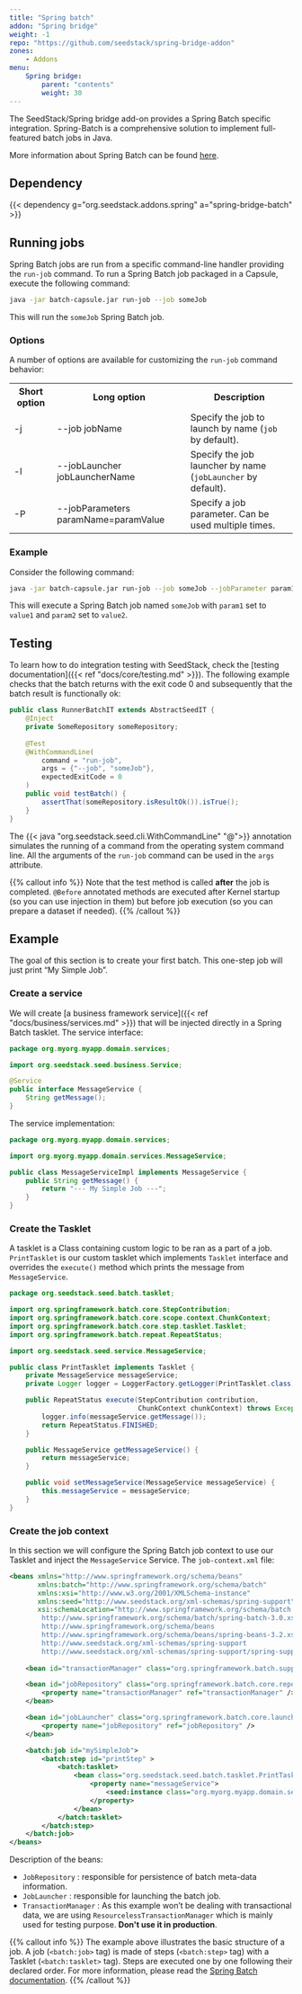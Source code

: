 ```yaml
---
title: "Spring batch"
addon: "Spring bridge"
weight: -1
repo: "https://github.com/seedstack/spring-bridge-addon"
zones:
    - Addons
menu:
    Spring bridge:
        parent: "contents"
        weight: 30
---
```


The SeedStack/Spring bridge add-on provides a Spring Batch specific integration. 
Spring-Batch is a comprehensive solution to implement full-featured batch jobs in Java.<!--more-->
 
More information about Spring Batch can be found [here](http://docs.spring.io/spring-batch/reference/html/index.html).

## Dependency 

{{< dependency g="org.seedstack.addons.spring" a="spring-bridge-batch" >}}

## Running jobs

Spring Batch jobs are run from a specific command-line handler providing the `run-job` command. To run a Spring Batch job
packaged in a Capsule, execute the following command:

```bash
java -jar batch-capsule.jar run-job --job someJob
```

This will run the `someJob` Spring Batch job.
   
### Options
        
A number of options are available for customizing the `run-job` command behavior:

<table class="table table-striped">
<tbody>
<tr>
<th>Short option</th>
<th>Long option</th>
<th>Description</th>
</tr>
<tr>
<td>-j</td>
<td>--job jobName</td>
<td>Specify the job to launch by name (<code>job</code> by default).</td>
</tr>
<tr>
<td>-l</td>
<td>--jobLauncher jobLauncherName</td>
<td>Specify the job launcher by name (<code>jobLauncher</code> by default).</td>
</tr>
<tr>
<td>-P</td>
<td>--jobParameters paramName=paramValue</td>
<td>Specify a job parameter. Can be used multiple times.</td>
</tr>
</tbody>
</table>

### Example

Consider the following command:

```bash
java -jar batch-capsule.jar run-job --job someJob --jobParameter param1=value1 --jobParameter param2=value2
```

This will execute a Spring Batch job named `someJob` with `param1` set to `value1` and `param2` set to `value2`.

## Testing

To learn how to do integration testing with SeedStack, check the [testing documentation]({{< ref "docs/core/testing.md" >}}). 
The following example checks that the batch returns with the exit code 0 and subsequently that the batch result is functionally
ok:

```java
public class RunnerBatchIT extends AbstractSeedIT {
    @Inject
    private SomeRepository someRepository;
 
    @Test
    @WithCommandLine(
        command = "run-job", 
        args = {"--job", "someJob"}, 
        expectedExitCode = 0
    )
    public void testBatch() {
        assertThat(someRepository.isResultOk()).isTrue();
    }
}
```
    
The {{< java "org.seedstack.seed.cli.WithCommandLine" "@">}} annotation simulates the running of a command from the 
operating system command line. All the arguments of the `run-job` command can be used in the `args` attribute. 

{{% callout info %}}
Note that the test method is called **after** the job is completed. `@Before` annotated methods are executed after Kernel
startup (so you can use injection in them) but before job execution (so you can prepare a dataset if needed).
{{% /callout %}}

## Example

The goal of this section is to create your first batch. This one-step job will just print “My Simple Job”.

### Create a service

We will create [a business framework service]({{< ref "docs/business/services.md" >}}) that will be 
injected directly in a Spring Batch tasklet. The service interface: 

```java
package org.myorg.myapp.domain.services;

import org.seedstack.seed.business.Service;

@Service
public interface MessageService {
    String getMessage();
}
```

The service implementation:

```java
package org.myorg.myapp.domain.services;

import org.myorg.myapp.domain.services.MessageService;

public class MessageServiceImpl implements MessageService {
    public String getMessage() {
        return "--- My Simple Job ---";
    }
}
```

### Create the Tasklet

A tasklet is a Class containing custom logic to be ran as a part of a job. `PrintTasklet` is our custom tasklet which
implements `Tasklet` interface and overrides the `execute()` method which prints the message from `MessageService`.

```java
package org.seedstack.seed.batch.tasklet;

import org.springframework.batch.core.StepContribution;
import org.springframework.batch.core.scope.context.ChunkContext;
import org.springframework.batch.core.step.tasklet.Tasklet;
import org.springframework.batch.repeat.RepeatStatus;

import org.seedstack.seed.service.MessageService;

public class PrintTasklet implements Tasklet {
    private MessageService messageService;
    private Logger logger = LoggerFactory.getLogger(PrintTasklet.class);

    public RepeatStatus execute(StepContribution contribution,
                                ChunkContext chunkContext) throws Exception {
        logger.info(messageService.getMessage());
        return RepeatStatus.FINISHED;
    }

    public MessageService getMessageService() {
        return messageService;
    }

    public void setMessageService(MessageService messageService) {
        this.messageService = messageService;
    }
}
```

### Create the job context

In this section we will configure the Spring Batch job context to use our Tasklet and inject the `MessageService` Service.
The `job-context.xml` file:

```xml
<beans xmlns="http://www.springframework.org/schema/beans"
       xmlns:batch="http://www.springframework.org/schema/batch"
       xmlns:xsi="http://www.w3.org/2001/XMLSchema-instance"
       xmlns:seed="http://www.seedstack.org/xml-schemas/spring-support"
       xsi:schemaLocation="http://www.springframework.org/schema/batch
        http://www.springframework.org/schema/batch/spring-batch-3.0.xsd
        http://www.springframework.org/schema/beans
        http://www.springframework.org/schema/beans/spring-beans-3.2.xsd
        http://www.seedstack.org/xml-schemas/spring-support
        http://www.seedstack.org/xml-schemas/spring-support/spring-support-1.2.xsd">
 
    <bean id="transactionManager" class="org.springframework.batch.support.transaction.ResourcelessTransactionManager" />

    <bean id="jobRepository" class="org.springframework.batch.core.repository.support.MapJobRepositoryFactoryBean">
        <property name="transactionManager" ref="transactionManager" />
    </bean>

    <bean id="jobLauncher" class="org.springframework.batch.core.launch.support.SimpleJobLauncher">
        <property name="jobRepository" ref="jobRepository" />
    </bean>

    <batch:job id="mySimpleJob">        
        <batch:step id="printStep" >
            <batch:tasklet>
                <bean class="org.seedstack.seed.batch.tasklet.PrintTasklet">
                    <property name="messageService">
                        <seed:instance class="org.myorg.myapp.domain.services.MessageService"/>
                    </property>                        
                </bean>
            </batch:tasklet>
        </batch:step>        
    </batch:job>
</beans>
```

Description of the beans:

- `JobRepository` : responsible for persistence of batch meta-data information.
- `JobLauncher` : responsible for launching the batch job.
- `TransactionManager` : As this example won’t be dealing with transactional data, we are using `ResourcelessTransactionManager`
 which is mainly used for testing purpose. **Don't use it in production**.

{{% callout info %}}
The example above illustrates the basic structure of a job. A job (`<batch:job>` tag) is made of steps (`<batch:step>` 
tag) with a Tasklet (`<batch:tasklet>` tag). Steps are executed one by one following 
their declared order. For more information, please read the 
[Spring Batch documentation](http://docs.spring.io/spring-batch/reference/html/index.html).
{{% /callout %}}

